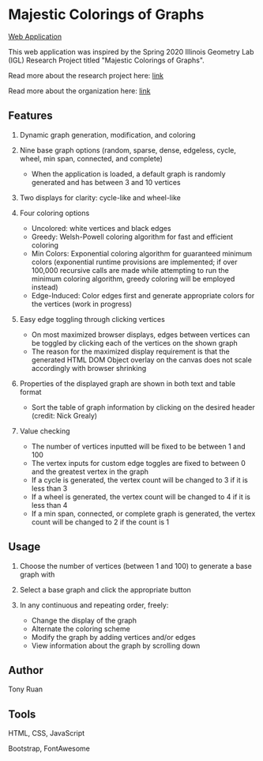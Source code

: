 # Majestic Colorings of Graphs

[Web Application](https://tonyruan2.github.io/majestic_colorings/)

This web application was inspired by the Spring 2020 Illinois Geometry Lab (IGL) Research Project titled "Majestic Colorings of Graphs".

Read more about the research project here: [link](https://math.illinois.edu/research/igl/projects/spring/2020/majestic-colorings-graphs)

Read more about the organization here: [link](https://math.illinois.edu/research/igl)

## Features

1) Dynamic graph generation, modification, and coloring

2) Nine base graph options (random, sparse, dense, edgeless, cycle, wheel, min span, connected, and complete)

   * When the application is loaded, a default graph is randomly generated and has between 3 and 10 vertices

3) Two displays for clarity: cycle-like and wheel-like

4) Four coloring options

   * Uncolored: white vertices and black edges
   * Greedy: Welsh-Powell coloring algorithm for fast and efficient coloring
   * Min Colors: Exponential coloring algorithm for guaranteed minimum colors (exponential runtime provisions are implemented; if over 100,000 recursive calls are made while attempting to run the minimum coloring algorithm, greedy coloring will be employed instead)
   * Edge-Induced: Color edges first and generate appropriate colors for the vertices (work in progress)

5) Easy edge toggling through clicking vertices

   * On most maximized browser displays, edges between vertices can be toggled by clicking each of the vertices on the shown graph
   * The reason for the maximized display requirement is that the generated HTML DOM Object overlay on the canvas does not scale accordingly with browser shrinking

6) Properties of the displayed graph are shown in both text and table format

   * Sort the table of graph information by clicking on the desired header (credit: Nick Grealy)

7) Value checking

   * The number of vertices inputted will be fixed to be between 1 and 100
   * The vertex inputs for custom edge toggles are fixed to between 0 and the greatest vertex in the graph
   * If a cycle is generated, the vertex count will be changed to 3 if it is less than 3
   * If a wheel is generated, the vertex count will be changed to 4 if it is less than 4
   * If a min span, connected, or complete graph is generated, the vertex count will be changed to 2 if the count is 1

## Usage

1) Choose the number of vertices (between 1 and 100) to generate a base graph with

2) Select a base graph and click the appropriate button

3) In any continuous and repeating order, freely:

   * Change the display of the graph
   * Alternate the coloring scheme
   * Modify the graph by adding vertices and/or edges
   * View information about the graph by scrolling down

## Author

Tony Ruan

## Tools

HTML, CSS, JavaScript

Bootstrap, FontAwesome

